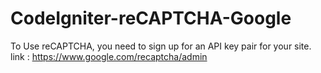 # CodeIgniter-reCAPTCHA-Google
To Use reCAPTCHA, you need to sign up for an API key pair for your site.
link : https://www.google.com/recaptcha/admin